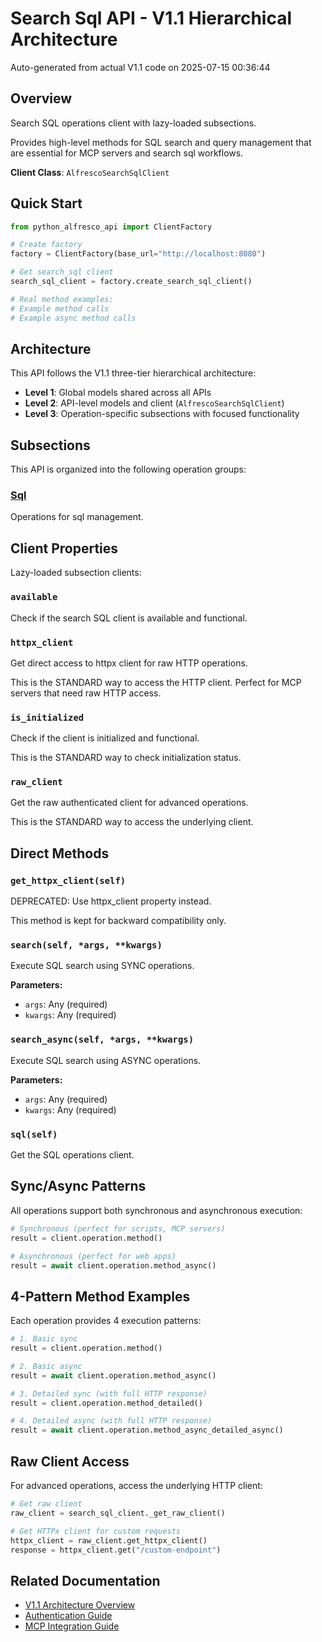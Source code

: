 # Search Sql API - V1.1 Hierarchical Architecture

Auto-generated from actual V1.1 code on 2025-07-15 00:36:44

## Overview

Search SQL operations client with lazy-loaded subsections.

Provides high-level methods for SQL search and query management
that are essential for MCP servers and search sql workflows.

**Client Class**: `AlfrescoSearchSqlClient`

## Quick Start

```python
from python_alfresco_api import ClientFactory

# Create factory
factory = ClientFactory(base_url="http://localhost:8080")

# Get search_sql client
search_sql_client = factory.create_search_sql_client()

# Real method examples:
# Example method calls
# Example async method calls
```

## Architecture

This API follows the V1.1 three-tier hierarchical architecture:

- **Level 1**: Global models shared across all APIs
- **Level 2**: API-level models and client (`AlfrescoSearchSqlClient`) 
- **Level 3**: Operation-specific subsections with focused functionality

## Subsections

This API is organized into the following operation groups:

### [Sql](sql/sql_api.md)
Operations for sql management.

## Client Properties

Lazy-loaded subsection clients:

### `available`
Check if the search SQL client is available and functional.

### `httpx_client`
Get direct access to httpx client for raw HTTP operations.

This is the STANDARD way to access the HTTP client.
Perfect for MCP servers that need raw HTTP access.

### `is_initialized`
Check if the client is initialized and functional.

This is the STANDARD way to check initialization status.

### `raw_client`
Get the raw authenticated client for advanced operations.

This is the STANDARD way to access the underlying client.

## Direct Methods

### `get_httpx_client(self)`
DEPRECATED: Use httpx_client property instead.

This method is kept for backward compatibility only.

### `search(self, *args, **kwargs)`
Execute SQL search using SYNC operations.

**Parameters:**
- `args`: Any (required)
- `kwargs`: Any (required)

### `search_async(self, *args, **kwargs)`
Execute SQL search using ASYNC operations.

**Parameters:**
- `args`: Any (required)
- `kwargs`: Any (required)

### `sql(self)`
Get the SQL operations client.

## Sync/Async Patterns

All operations support both synchronous and asynchronous execution:

```python
# Synchronous (perfect for scripts, MCP servers)
result = client.operation.method()

# Asynchronous (perfect for web apps)
result = await client.operation.method_async()
```

## 4-Pattern Method Examples

Each operation provides 4 execution patterns:

```python
# 1. Basic sync
result = client.operation.method()

# 2. Basic async  
result = await client.operation.method_async()

# 3. Detailed sync (with full HTTP response)
result = client.operation.method_detailed()

# 4. Detailed async (with full HTTP response)
result = await client.operation.method_async_detailed_async()
```

## Raw Client Access

For advanced operations, access the underlying HTTP client:

```python
# Get raw client
raw_client = search_sql_client._get_raw_client()

# Get HTTPx client for custom requests
httpx_client = raw_client.get_httpx_client()
response = httpx_client.get("/custom-endpoint")
```

## Related Documentation

- [V1.1 Architecture Overview](../clients_doc.md)
- [Authentication Guide](../AUTHENTICATION_GUIDE.md)
- [MCP Integration Guide](../V11_MCP_SYNC_MIGRATION_GUIDE.md)
